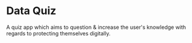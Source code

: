 # Data Quiz
A quiz app which aims to question & increase the user's knowledge with regards to protecting themselves digitally. 
